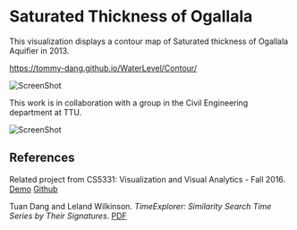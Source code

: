 # Saturated Thickness of Ogallala
This visualization displays a contour map of Saturated thickness of Ogallala Aquifier in 2013.

https://tommy-dang.github.io/WaterLevel/Contour/

![ScreenShot](https://github.com/iDataVisualizationLab/SaturatedThickness/blob/master/figures/jsVersion.png)

This work is in collaboration with a group in the Civil Engineering department at TTU.

![ScreenShot](https://github.com/iDataVisualizationLab/SaturatedThickness/blob/master/Karim/ST_2013.jpg)

## References

Related project from CS5331: Visualization and Visual Analytics - Fall 2016. [Demo](http://myweb.ttu.edu/jataber/unemployment/) [Github](https://github.com/jmtaber129/unemployment-visualization)

Tuan Dang and Leland Wilkinson. *TimeExplorer: Similarity Search Time Series by Their Signatures*.
[PDF](http://www.myweb.ttu.edu/tnhondan/file/TimeseerVINCIjournal.pdf) 
